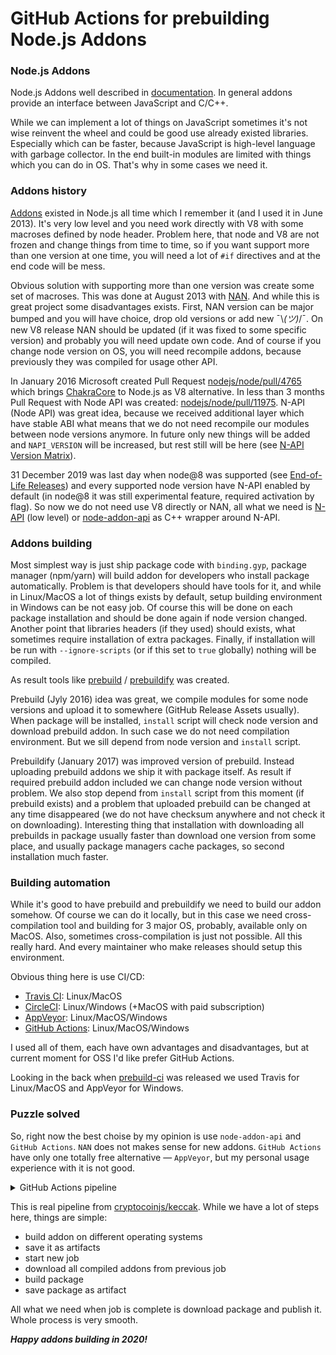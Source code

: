 # GitHub Actions for prebuilding Node.js Addons

### Node.js Addons

Node.js Addons well described in [documentation](https://nodejs.org/api/addons.html). In general addons provide an interface between JavaScript and C/C++.

While we can implement a lot of things on JavaScript sometimes it's not wise reinvent the wheel and could be good use already existed libraries. Especially which can be faster, because JavaScript is high-level language with garbage collector. In the end built-in modules are limited with things which you can do in OS. That's why in some cases we need it.

### Addons history

[Addons](https://nodejs.org/api/addons.html) existed in Node.js all time which I remember it (and I used it in June 2013). It's very low level and you need work directly with V8 with some macroses defined by node header. Problem here, that node and V8 are not frozen and change things from time to time, so if you want support more than one version at one time, you will need a lot of `#if` directives and at the end code will be mess.

Obvious solution with supporting more than one version was create some set of macroses. This was done at August 2013 with [NAN](https://github.com/nodejs/nan). And while this is great project some disadvantages exists. First, NAN version can be major bumped and you will have choice, drop old versions or add new ¯\\_(ツ)_/¯. On new V8 release NAN should be updated (if it was fixed to some specific version) and probably you will need update own code. And of course if you change node version on OS, you will need recompile addons, because previously they was compiled for usage other API.

In January 2016 Microsoft created Pull Request [nodejs/node/pull/4765](https://github.com/nodejs/node/pull/4765) which brings [ChakraCore](https://github.com/microsoft/chakracore) to Node.js as V8 alternative. In less than 3 months Pull Request with Node API was created: [nodejs/node/pull/11975](https://github.com/nodejs/node/pull/11975). N-API (Node API) was great idea, because we received additional layer which have stable ABI what means that we do not need recompile our modules between node versions anymore. In future only new things will be added and `NAPI_VERSION` will be increased, but rest still will be here (see [N-API Version Matrix](https://nodejs.org/api/n-api.html#n_api_n_api_version_matrix)).

31 December 2019 was last day when node@8 was supported (see [End-of-Life Releases](https://github.com/nodejs/Release#end-of-life-releases)) and every supported node version have N-API enabled by default (in node@8 it was still experimental feature, required activation by flag). So now we do not need use V8 directly or NAN, all what we need is [N-API](https://nodejs.org/api/n-api.html) (low level) or [node-addon-api](https://github.com/nodejs/node-addon-api) as C++ wrapper around N-API.

### Addons building

Most simplest way is just ship package code with `binding.gyp`, package manager (npm/yarn) will build addon for developers who install package automatically. Problem is that developers should have tools for it, and while in Linux/MacOS a lot of things exists by default, setup building environment in Windows can be not easy job. Of course this will be done on each package installation and should be done again if node version changed. Another point that libraries headers (if they used) should exists, what sometimes require installation of extra packages. Finally, if installation will be run with `--ignore-scripts` (or if this set to `true` globally) nothing will be compiled.

As result tools like [prebuild](https://github.com/prebuild/prebuild) / [prebuildify](https://github.com/prebuild/prebuildify) was created.

Prebuild (Jyly 2016) idea was great, we compile modules for some node versions and upload it to somewhere (GitHub Release Assets usually). When package will be installed, `install` script will check node version and download prebuild addon. In such case we do not need compilation environment. But we sill depend from node version and `install` script.

Prebuildify (January 2017) was improved version of prebuild. Instead uploading prebuild addons we ship it with package itself. As result if required prebuild addon included we can change node version without problem. We also stop depend from `install` script from this moment (if prebuild exists) and a problem that uploaded prebuild can be changed at any time disappeared (we do not have checksum anywhere and not check it on downloading). Interesting thing that installation with downloading all prebuilds in package usually faster than download one version from some place, and usually package managers cache packages, so second installation much faster.

### Building automation

While it's good to have prebuild and prebuildify we need to build our addon somehow. Of course we can do it locally, but in this case we need cross-compilation tool and building for 3 major OS, probably, available only on MacOS. Also, sometimes cross-compilation is just not possible. All this really hard. And every maintainer who make releases should setup this environment.

Obvious thing here is use CI/CD:

  - [Travis CI](https://travis-ci.org/): Linux/MacOS
  - [CircleCI](https://circleci.com/): Linux/Windows (+MacOS with paid subscription)
  - [AppVeyor](https://www.appveyor.com/): Linux/MacOS/Windows
  - [GitHub Actions](https://github.com/features/actions): Linux/MacOS/Windows

I used all of them, each have own advantages and disadvantages, but at current moment for OSS I'd like prefer GitHub Actions.

Looking in the back when [prebuild-ci](https://github.com/prebuild/prebuild-ci) was released we used Travis for Linux/MacOS and AppVeyor for Windows.

### Puzzle solved

So, right now the best choise by my opinion is use `node-addon-api` and `GitHub Actions`. `NAN` does not makes sense for new addons. `GitHub Actions` have only one totally free alternative — `AppVeyor`, but my personal usage experience with it is not good.

<details>
  <summary>GitHub Actions pipeline</summary>

```yaml
name: Build addon, run tests and package

on: [push, pull_request]

jobs:
  build-and-test:
    name: Build addon
    runs-on: ${{ matrix.os }}
    strategy:
      matrix:
        os:
          - macos-latest
          - ubuntu-latest
          - windows-latest
    steps:
      - name: Fetch code
        uses: actions/checkout@v1
        with:
          submodules: true

      - name: Install dependencies
        run: yarn install --ignore-scripts

      - name: Build addon
        run: make build-addon

      - name: Get minimal Node.js version from package.json (Linux & macOS)
        id: node-version-nix
        if: runner.os != 'Windows'
        run: echo "::set-output name=version::$(node -p 'require("./package.json").engines.node.match(/(\d.*)$/)[0]')"

      - name: Use Node.js ${{ steps.node-version-nix.outputs.version }} (Linux & macOS)
        if: runner.os != 'Windows'
        uses: actions/setup-node@v1
        with:
          node-version: ${{ steps.node-version-nix.outputs.version }}

      - name: Get minimal Node.js version from package.json (Windows)
        id: node-version-win
        if: runner.os == 'Windows'
        run: echo "::set-output name=version::$(node -p 'require(\"./package.json\").engines.node.match(/(\d.*)$/)[0]')"

      - name: Use Node.js ${{ steps.node-version-win.outputs.version }} (Windows)
        if: runner.os == 'Windows'
        uses: actions/setup-node@v1
        with:
          node-version: ${{ steps.node-version-win.outputs.version }}

      - name: Run tests for addon
        run: make test-tap

      - name: Upload prebuilds
        uses: actions/upload-artifact@v1
        with:
          name: addon-${{ runner.os }}
          path: prebuilds

  package:
    name: Build package
    needs: build-and-test
    runs-on: ubuntu-latest
    steps:
      - name: Fetch code
        uses: actions/checkout@v1
        with:
          fetch-depth: 1

      - name: Install dependencies
        run: yarn install --ignore-scripts

      - name: Download macOS addon
        uses: actions/download-artifact@v1
        with:
          name: addon-macOS

      - name: Download Linux addon
        uses: actions/download-artifact@v1
        with:
          name: addon-Linux

      - name: Download Windows addon
        uses: actions/download-artifact@v1
        with:
          name: addon-Windows

      - name: Move addons to one folder
        run: mkdir prebuilds && mv ./addon-*/* ./prebuilds/

      - name: list
        run: find prebuilds

      - name: Build package
        run: make package

      - name: Get package version from package.json
        id: pkg-version
        run: echo "::set-output name=version::$(node -p 'require("./package.json").version')"

      - name: Upload package
        uses: actions/upload-artifact@v1
        with:
          name: package
          path: keccak-${{ steps.pkg-version.outputs.version }}.tgz
```
</details>

This is real pipeline from [cryptocoinjs/keccak](https://github.com/cryptocoinjs/keccak/). While we have a lot of steps here, things are simple:

  - build addon on different operating systems
  - save it as artifacts
  - start new job
  - download all compiled addons from previous job
  - build package
  - save package as artifact

All what we need when job is complete is download package and publish it. Whole process is very smooth.

_**Happy addons building in 2020!**_
